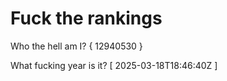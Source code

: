 # Fuck the rankings

Who the hell am I?
{ 12940530 }

What fucking year is it?
[ 2025-03-18T18:46:40Z ]

